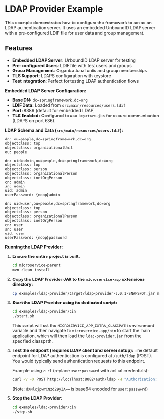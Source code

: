# LDAP Provider Example

This example demonstrates how to configure the framework to act as an LDAP authentication server. It uses an embedded UnboundID LDAP server with a pre-configured LDIF file for user data and group management.

## Features

- **Embedded LDAP Server**: UnboundID LDAP server for testing
- **Pre-configured Users**: LDIF file with test users and groups
- **Group Management**: Organizational units and group memberships
- **TLS Support**: LDAPS configuration with keystore
- **Test Integration**: Perfect for testing LDAP authentication flows

**Embedded LDAP Server Configuration:**

*   **Base DN:** `dc=springframework,dc=org`
*   **LDIF Data:** Loaded from `src/main/resources/users.ldif`
*   **Port:** 8389 (default for embedded LDAP)
*   **TLS Enabled:** Configured to use `keystore.jks` for secure communication (LDAPS on port 636).

**LDAP Schema and Data (`src/main/resources/users.ldif`):**

```ldif
dn: ou=people,dc=springframework,dc=org
objectclass: top
objectclass: organizationalUnit
ou: people

dn: uid=admin,ou=people,dc=springframework,dc=org
objectclass: top
objectclass: person
objectclass: organizationalPerson
objectclass: inetOrgPerson
cn: admin
sn: admin
uid: admin
userPassword: {noop}admin

dn: uid=user,ou=people,dc=springframework,dc=org
objectclass: top
objectclass: person
objectclass: organizationalPerson
objectclass: inetOrgPerson
cn: user
sn: user
uid: user
userPassword: {noop}password
```

**Running the LDAP Provider:**

1.  **Ensure the entire project is built:**
    ```bash
    cd microservice-parent
    mvn clean install
    ```

2.  **Copy the LDAP Provider JAR to the `microservice-app` extensions directory:**
    ```bash
    cp examples/ldap-provider/target/ldap-provider-0.0.1-SNAPSHOT.jar microservice-app/extensions/
    ```

3.  **Start the LDAP Provider using its dedicated script:**
    ```bash
    cd examples/ldap-provider/bin
    ./start.sh
    ```
    This script will set the `MICROSERVICE_APP_EXTRA_CLASSPATH` environment variable and then navigate to `microservice-app/bin` to start the main application, which will then load the `ldap-provider.jar` from the specified classpath.

4.  **Test the endpoint (requires LDAP client and server setup):**
    The default endpoint for LDAP authentication is configured at `/auth/ldap` (POST). You would typically send authentication requests to this endpoint.

    Example using `curl` (replace `user:password` with actual credentials):
    ```bash
    curl -v -X POST http://localhost:8082/auth/ldap -H "Authorization: Basic dXNlcjpwYXNzd29yZA=="
    ```
    (Note: `dXNlcjpwYXNzd29yZA==` is base64 encoded for `user:password`)

5.  **Stop the LDAP Provider:**
    ```bash
    cd examples/ldap-provider/bin
    ./stop.sh
    ```
